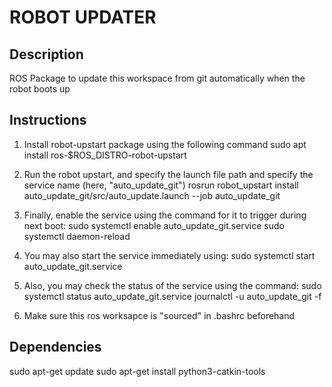 ROBOT UPDATER
=============


Description
-----------
ROS Package to update this workspace from git automatically when the robot boots up


Instructions
------------

1. Install robot-upstart package using the following command
	sudo apt install ros-$ROS_DISTRO-robot-upstart
	
2. Run the robot upstart, and specify the launch file path and specify the service name (here, "auto_update_git")
	rosrun robot_upstart install auto_update_git/src/auto_update.launch --job auto_update_git
	
3. Finally, enable the service using the command for it to trigger during next boot:
	sudo systemctl enable auto_update_git.service
	sudo systemctl daemon-reload

4. You may also start the service immediately using:
	sudo systemctl start auto_update_git.service

5. Also, you may check the status of the service using the command:
	sudo systemctl status auto_update_git.service
	journalctl -u auto_update_git -f

6. Make sure this ros worksapce is "sourced" in .bashrc beforehand


Dependencies
------------
sudo apt-get update
sudo apt-get install python3-catkin-tools
